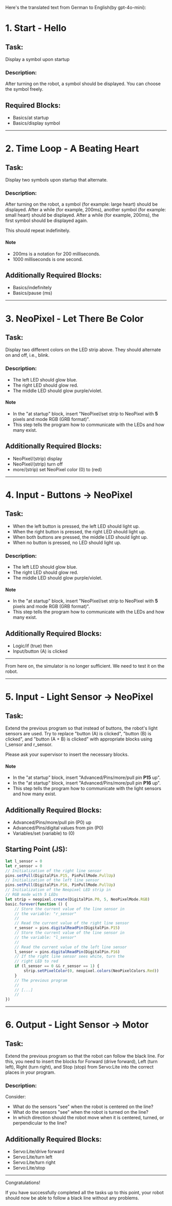 Here's the translated text from German to English(by gpt-4o-mini):

# 1. Start - Hello

## Task:
Display a symbol upon startup

### Description:
After turning on the robot, a symbol should be displayed. You can choose the symbol freely.

## Required Blocks:
- Basics/at startup
- Basics/display symbol

---

# 2. Time Loop - A Beating Heart

## Task:
Display two symbols upon startup that alternate.

### Description:
After turning on the robot, a symbol (for example: large heart) should be displayed. After a while (for example, 200ms), another symbol (for example: small heart) should be displayed. After a while (for example, 200ms), the first symbol should be displayed again.

This should repeat indefinitely.

#### Note
- 200ms is a notation for 200 milliseconds.
- 1000 milliseconds is one second.

## Additionally Required Blocks:
- Basics/indefinitely
- Basics/pause (ms)

---

# 3. NeoPixel - Let There Be Color
## Task:
Display two different colors on the LED strip above. They should alternate on and off, i.e., blink.

### Description:
- The left LED should glow blue.
- The right LED should glow red.
- The middle LED should glow purple/violet.

#### Note
- In the "at startup" block, insert "NeoPixel/set strip to NeoPixel with **5** pixels and mode RGB (GRB format)".
- This step tells the program how to communicate with the LEDs and how many exist.

## Additionally Required Blocks:
- NeoPixel/(strip) display
- NeoPixel/(strip) turn off
- more/(strip) set NeoPixel color (0) to (red)

---

# 4. Input - Buttons -> NeoPixel
## Task:
- When the left button is pressed, the left LED should light up.
- When the right button is pressed, the right LED should light up.
- When both buttons are pressed, the middle LED should light up.
- When no button is pressed, no LED should light up.

### Description:
- The left LED should glow blue.
- The right LED should glow red.
- The middle LED should glow purple/violet.

#### Note
- In the "at startup" block, insert "NeoPixel/set strip to NeoPixel with **5** pixels and mode RGB (GRB format)".
- This step tells the program how to communicate with the LEDs and how many exist.

## Additionally Required Blocks:
- Logic/if (true) then
- Input/button (A) is clicked

---

From here on, the simulator is no longer sufficient. We need to test it on the robot.

---

# 5. Input - Light Sensor -> NeoPixel
## Task:
Extend the previous program so that instead of buttons, the robot's light sensors are used. Try to replace "button (A) is clicked", "button (B) is clicked", and "button (A + B) is clicked" with appropriate blocks using l_sensor and r_sensor.

Please ask your supervisor to insert the necessary blocks.

#### Note
- In the "at startup" block, insert "Advanced/Pins/more/pull pin **P15** up".
- In the "at startup" block, insert "Advanced/Pins/more/pull pin **P16** up".
- This step tells the program how to communicate with the light sensors and how many exist.

## Additionally Required Blocks:
- Advanced/Pins/more/pull pin (P0) up
- Advanced/Pins/digital values from pin (P0)
- Variables/set (variable) to (0)

## Starting Point (JS):
```javascript
let l_sensor = 0
let r_sensor = 0
// Initialization of the right line sensor
pins.setPull(DigitalPin.P15, PinPullMode.PullUp)
// Initialization of the left line sensor
pins.setPull(DigitalPin.P16, PinPullMode.PullUp)
// Initialization of the Neopixel LED strip in
// RGB mode with 5 LEDs
let strip = neopixel.create(DigitalPin.P0, 5, NeoPixelMode.RGB)
basic.forever(function () {
    // Store the current value of the line sensor in
    // the variable: "r_sensor"
    //
    // Read the current value of the right line sensor
    r_sensor = pins.digitalReadPin(DigitalPin.P15)
    // Store the current value of the line sensor in
    // the variable: "l_sensor"
    //
    // Read the current value of the left line sensor
    l_sensor = pins.digitalReadPin(DigitalPin.P16)
    // If the right line sensor sees white, turn the
    // right LED to red
    if (l_sensor == 0 && r_sensor == 1) {
        strip.setPixelColor(0, neopixel.colors(NeoPixelColors.Red))
    }
    // The previous program
    //
    // [...]
    //
})
```

---

# 6. Output - Light Sensor -> Motor
## Task:
Extend the previous program so that the robot can follow the black line. For this, you need to insert the blocks for Forward (drive forward), Left (turn left), Right (turn right), and Stop (stop) from Servo:Lite into the correct places in your program.

### Description:
Consider:
- What do the sensors "see" when the robot is centered on the line?
- What do the sensors "see" when the robot is turned on the line?
- In which direction should the robot move when it is centered, turned, or perpendicular to the line?

## Additionally Required Blocks:
- Servo:Lite/drive forward
- Servo:Lite/turn left
- Servo:Lite/turn right
- Servo:Lite/stop

---

Congratulations!

If you have successfully completed all the tasks up to this point, your robot should now be able to follow a black line without any problems.
